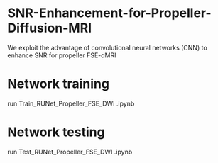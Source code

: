 # SNR-Enhancement-for-Propeller-Diffusion-MRI
We exploit the advantage of convolutional neural networks (CNN) to enhance SNR for propeller FSE-dMRI

# Network training
run Train_RUNet_Propeller_FSE_DWI .ipynb

# Network testing
run Test_RUNet_Propeller_FSE_DWI .ipynb
